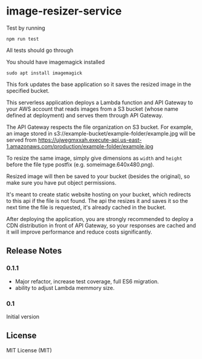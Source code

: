 # image-resizer-service

Test by running

`npm run test`

All tests should go through

You should have imagemagick installed

`sudo apt install imagemagick`



This fork updates the base application so it saves the resized image in the specified bucket.

This serverless application deploys a Lambda function and API Gateway to your AWS account that reads images from a S3 bucket (whose name defined at deployment) and serves them through API Gateway.

The API Gateway respects the file organization on S3 bucket. For example, an image stored in s3://example-bucket/example-folder/example.jpg will be served from https://ujwegmxxah.execute-api.us-east-1.amazonaws.com/production/example-folder/example.jpg

To resize the same image, simply give dimensions as `width` and `height` before the file type postfix (e.g. someimage.640x480.png).

Resized image will then be saved to your bucket (besides the original), so make sure you have put object permissions.

It's meant to create static website hosting on your bucket, which redirects to this api if the file is not found. The api the resizes it and saves it so the next time the file is requested, it's already cached in the bucket. 

After deploying the application, you are strongly recommended to deploy a CDN distribution in front of API Gateway, so your responses are cached and it will improve performance and reduce costs significantly.



## Release Notes

### 0.1.1

- Major refactor, increase test coverage, full ES6 migration.
- ability to adjust Lambda memmory size.

### 0.1

Initial version

## License

MIT License (MIT)
